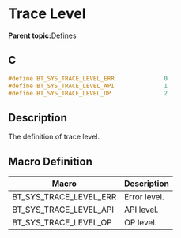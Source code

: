 # Trace Level

**Parent topic:**[Defines](GUID-11E36C17-332C-493E-85E7-F1083B960F0F.md)

## C

```c
#define BT_SYS_TRACE_LEVEL_ERR				0
#define BT_SYS_TRACE_LEVEL_API				1
#define BT_SYS_TRACE_LEVEL_OP				2
```

## Description

The definition of trace level.

## Macro Definition

|Macro|Description|
|-----|-----------|
|BT\_SYS\_TRACE\_LEVEL\_ERR|Error level.|
|BT\_SYS\_TRACE\_LEVEL\_API|API level.|
|BT\_SYS\_TRACE\_LEVEL\_OP|OP level.|

